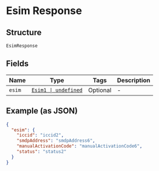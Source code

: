 
# Esim Response

## Structure

`EsimResponse`

## Fields

| Name | Type | Tags | Description |
|  --- | --- | --- | --- |
| `esim` | [`Esim1 \| undefined`](../../doc/models/esim-1.md) | Optional | - |

## Example (as JSON)

```json
{
  "esim": {
    "iccid": "iccid2",
    "smdpAddress": "smdpAddress6",
    "manualActivationCode": "manualActivationCode6",
    "status": "status2"
  }
}
```

